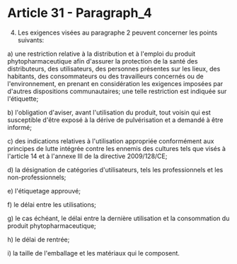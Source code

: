 # Article 31 - Paragraph_4

4. Les exigences visées au paragraphe 2 peuvent concerner les points suivants:

a) une restriction relative à la distribution et à l'emploi du produit phytopharmaceutique afin d'assurer la protection de la santé des distributeurs, des utilisateurs, des personnes présentes sur les lieux, des habitants, des consommateurs ou des travailleurs concernés ou de l'environnement, en prenant en considération les exigences imposées par d'autres dispositions communautaires; une telle restriction est indiquée sur l'étiquette;

b) l'obligation d'aviser, avant l'utilisation du produit, tout voisin qui est susceptible d'être exposé à la dérive de pulvérisation et a demandé à être informé;

c) des indications relatives à l'utilisation appropriée conformément aux principes de lutte intégrée contre les ennemis des cultures tels que visés à l'article 14 et à l'annexe III de la directive 2009/128/CE;

d) la désignation de catégories d'utilisateurs, tels les professionnels et les non-professionnels;

e) l'étiquetage approuvé;

f) le délai entre les utilisations;

g) le cas échéant, le délai entre la dernière utilisation et la consommation du produit phytopharmaceutique;

h) le délai de rentrée;

i) la taille de l'emballage et les matériaux qui le composent.